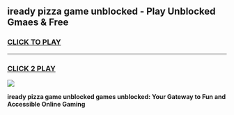 
## iready pizza game unblocked - Play Unblocked Gmaes & Free
<h3>
<a href="https://news.freeplayer.one?title=iready_pizza_game_unblocked&ref=23F">CLICK TO PLAY</a></h3>
<hr>

<h3>
<a href="https://news.freeplayer.one?title=iready_pizza_game_unblocked&ref=23F">CLICK 2 PLAY</a>
  
</h3>

<a href="https://news.freeplayer.one?title=iready_pizza_game_unblocked&ref=23F/"><img src="https://clearcache.store/games.png"></a>


**iready pizza game unblocked games unblocked: Your Gateway to Fun and Accessible Online Gaming**
